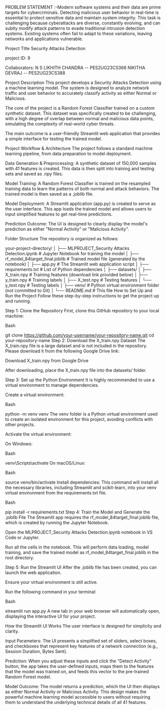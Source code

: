 PROBLEM STATEMENT :-Modern software systems and their data are prime targets for cybercriminals. Detecting malicious user behavior in real-time is essential to protect sensitive data and maintain system integrity. This task is challenging because cyberattacks are diverse, constantly evolving, and can subtly modify attack patterns to evade traditional intrusion detection systems. Existing systems often fail to adapt to these variations, leaving networks and applications vulnerable.

Project Title
Security Attacks Detection

project  ID: 9 

Collaborators: 
N S LIKHITH CHANDRA -- PES2UG23CS366
NIKITHA DEVRAJ -- PES2UG23CS388

Project Description
This project develops a Security Attacks Detection using a machine learning model. The system is designed to analyze network traffic and user behavior to accurately classify activity as either Normal or Malicious.

The core of the project is a Random Forest Classifier trained on a custom synthetic dataset. This dataset was specifically created to be challenging, with a high degree of overlap between normal and malicious data points, simulating the complexity of real-world cyber threats.

The main outcome is a user-friendly Streamlit web application that provides a simple interface for testing the trained model.

Project Workflow & Architecture
The project follows a standard machine learning pipeline, from data preparation to model deployment.

Data Generation & Preprocessing: A synthetic dataset of 150,000 samples with 41 features is created. This data is then split into training and testing sets and saved as .npy files.

Model Training: A Random Forest Classifier is trained on the resampled training data to learn the patterns of both normal and attack behaviors. The trained model is then saved as a .joblib file.

Model Deployment: A Streamlit application (app.py) is created to serve as the user interface. This app loads the trained model and allows users to input simplified features to get real-time predictions.

Prediction Outcome: The UI is designed to clearly display the model's prediction as either "Normal Activity" or "Malicious Activity".

Folder Structure
The repository is organized as follows:

your-project-directory/
│
├── MLPROJECT_Security Attacks Detection.ipynb  # Jupyter Notebook for training the model
│
├── rf_model_84target_final.joblib           # Trained model file (generated by the notebook)
│
├── app.py                                   # The Streamlit web application script
│
├── requirements.txt                         # List of Python dependencies
│
├── datasets/
│   ├── X_train.npy                          # Training features (download link provided below)
│   ├── y_train.npy                          # Training labels
│   ├── X_test.npy                           # Testing features
│   └── y_test.npy                           # Testing labels
│
├── venv/                                    # Python virtual environment folder (not committed to Git)
│
└── README.md                                # This file
How to Set Up and Run the Project
Follow these step-by-step instructions to get the project up and running.

Step 1: Clone the Repository
First, clone this GitHub repository to your local machine:

Bash

git clone https://github.com/your-username/your-repository-name.git
cd your-repository-name
Step 2: Download the X_train.npy Dataset
The X_train.npy file is a large dataset and is not included in the repository. Please download it from the following Google Drive link:

Download X_train.npy from Google Drive

After downloading, place the X_train.npy file into the datasets/ folder.

Step 3: Set up the Python Environment
It is highly recommended to use a virtual environment to manage dependencies.

Create a virtual environment:

Bash

python -m venv venv
The venv folder is a Python virtual environment used to create an isolated environment for this project, avoiding conflicts with other projects.

Activate the virtual environment:

On Windows:

Bash

venv\Scripts\activate
On macOS/Linux:

Bash

source venv/bin/activate
Install dependencies:
This command will install all the necessary libraries, including Streamlit and scikit-learn, into your venv virtual environment from the requirements.txt file.

Bash

pip install -r requirements.txt
Step 4: Train the Model and Generate the .joblib File
The Streamlit app requires the rf_model_84target_final.joblib file, which is created by running the Jupyter Notebook.

Open the MLPROJECT_Security Attacks Detection.ipynb notebook in VS Code or Jupyter.

Run all the cells in the notebook. This will perform data loading, model training, and save the trained model as rf_model_84target_final.joblib in the root directory.

Step 5: Run the Streamlit UI
After the .joblib file has been created, you can launch the web application.

Ensure your virtual environment is still active.

Run the following command in your terminal:

Bash

streamlit run app.py
A new tab in your web browser will automatically open, displaying the interactive UI for your project.

How the Streamlit UI Works
The user interface is designed for simplicity and clarity.

Input Parameters: The UI presents a simplified set of sliders, select boxes, and checkboxes that represent key features of a network connection (e.g., Session Duration, Bytes Sent).

Prediction: When you adjust these inputs and click the "Detect Activity" button, the app takes the user-defined inputs, maps them to the  features that the model was trained on, and feeds this vector to the pre-trained Random Forest model.

Model Outcome: The model returns a prediction, which the UI then displays as either Normal Activity or Malicious Activity. This design makes the powerful machine learning model accessible to users without requiring them to understand the underlying technical details of all 41 features.
